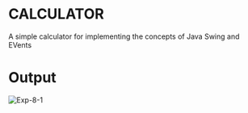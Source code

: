 # CALCULATOR
A simple calculator for implementing the concepts of Java Swing and EVents
# Output
![Exp-8-1](https://user-images.githubusercontent.com/77284995/156672691-bcbded15-14cd-4f9b-aae0-5b6c5546fd7f.gif)
